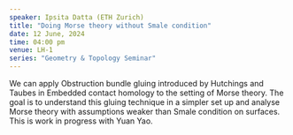 ```yaml
---
speaker: Ipsita Datta (ETH Zurich)
title: "Doing Morse theory without Smale condition"
date: 12 June, 2024
time: 04:00 pm 
venue: LH-1
series: "Geometry & Topology Seminar"
---
```


We can apply Obstruction bundle gluing introduced by Hutchings and Taubes in Embedded contact homology to the setting of Morse theory. 
The goal is to understand this gluing technique in a simpler set up and analyse Morse theory with assumptions weaker than Smale condition 
on surfaces. This is work in progress with Yuan Yao.
